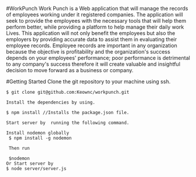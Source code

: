 #WorkPunch
Work Punch is a Web application that will manage the records of employees working under it registered companies. The application will seek to provide the employees with the necessary tools that will help them perform better, while providing a platform to help manage their daily work Lives. This application will not only benefit the employees but also the employers by providing accurate data to assist them in evaluating their employee records. Employee records are important in any organization because the objective is profitability and the organization's success depends on your employees' performance; poor performance is detrimental to any company's success therefore it will create valuable and insightful decision to move forward as a business or company.

#Getting Started
Clone the git repository to your machine using ssh.
```
$ git clone git@github.com:Keownc/workpunch.git

Install the dependencies by using.

$ npm install //Installs the package.json file.

Start server by  running the following command.

Install nodemon globally
 $ npm install -g nodemon

 Then run

 $nodemon
Or Start server by
$ node server/server.js
